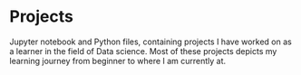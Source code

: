 # Projects
<p>Jupyter notebook and Python files, containing projects I have worked on as a learner in the field of Data science.
Most of these projects depicts my learning journey from beginner to where I am currently at.</p>

